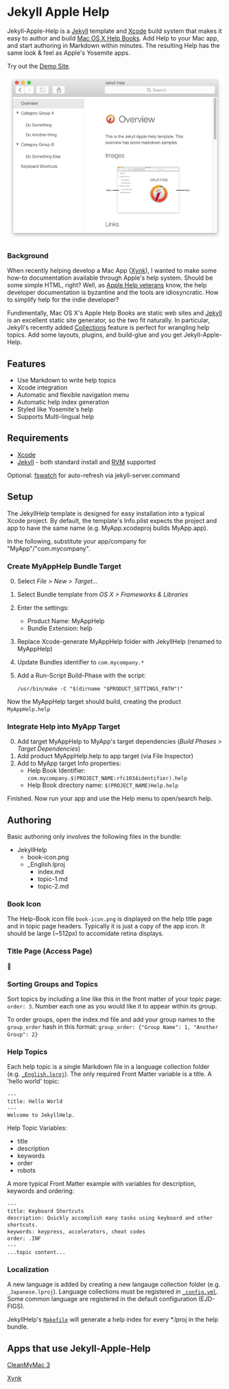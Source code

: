 # Jekyll Apple Help

Jekyll-Apple-Help is a [Jekyll] template and [Xcode] build system that makes it easy to author and build [Mac OS X Help Books](https://developer.apple.com/library/mac/documentation/Carbon/Conceptual/ProvidingUserAssitAppleHelp/user_help_intro/user_assistance_intro.html). Add Help to your Mac app, and start authoring in Markdown within minutes. The resulting Help has the same look & feel as Apple's Yosemite apps.

Try out the [Demo Site](http://habilis.net/jah/English.lproj/).

![Jekyll Apple Help Screenshot](jekyll-apple-help.png)

### Background

When recently helping develop a Mac App ([Xynk]), I wanted to make some how-to documentation available through Apple's help system. Should be some simple HTML, right? Well, as [Apple Help veterans](http://alastairs-place.net/blog/2015/01/14/apple-help-in-2015/) know, the help developer documentation is byzantine and the tools are idiosyncratic. How to simplify help for the indie developer?

Fundimentally, Mac OS X's Apple Help Books are static web sites and [Jekyll] is an excellent static site generator, so the two fit naturally. In particular, Jekyll's recently added [Collections](http://jekyllrb.com/docs/collections/) feature is perfect for wrangling help topics. Add some layouts, plugins, and build-glue and you get Jekyll-Apple-Help.

## Features

- Use Markdown to write help topics
- Xcode integration
- Automatic and flexible navigation menu
- Automatic help index generation
- Styled like Yosemite's help
- Supports Multi-lingual help


## Requirements

- [Xcode]
- [Jekyll] - both standard install and [RVM](https://rvm.io) supported

Optional: [fswatch](http://brewformulas.org/Fswatch) for auto-refresh via jekyll-server.command

## Setup

The JekyllHelp template is designed for easy installation into a typical Xcode project. By default, the template's Info.plist expects the project and app to have the same name (e.g. MyApp.xcodeproj builds MyApp.app).

In the following, substitute your app/company for "MyApp"/"com.mycompany".

### Create MyAppHelp Bundle Target

0. Select _File > New > Target..._
0. Select Bundle template from _OS X > Frameworks & Libraries_
0. Enter the settings:
    - Product Name: MyAppHelp
    - Bundle Extension: help
0. Replace Xcode-generate MyAppHelp folder with JekyllHelp (renamed to MyAppHelp)
0. Update Bundles identifier to `com.mycompany.*`
0. Add a Run-Script Build-Phase with the script:

   ```
   /usr/bin/make -C "$(dirname "$PRODUCT_SETTINGS_PATH")"
   ```

Now the MyAppHelp target should build, creating the product `MyAppHelp.help`

### Integrate Help into MyApp Target

0. Add target MyAppHelp to MyApp's target dependencies (_Build Phases > Target Dependencies_)
0. Add product MyAppHelp.help to app target (via File Inspector)
0. Add to MyApp target Info properties:
	- Help Book Identifier: `com.mycompany.$(PROJECT_NAME:rfc1034identifier).help`
	- Help Book directory name: `$(PROJECT_NAME)Help.help`

Finished. Now run your app and use the Help menu to open/search help.

## Authoring

Basic authoring only involves the following files in the bundle:

- JekyllHelp
  - book-icon.png
  - _English.lproj
    - index.md
    - topic-1.md
    - topic-2.md

### Book Icon

The Help-Book icon file `book-icon.png` is displayed on the help title page and in topic page headers. Typically it is just a copy of the app icon. It should be large (~512px) to accomidate retina displays.

### Title Page (Access Page)

🚧

### Sorting Groups and Topics
Sort topics by including a line like this in the front matter of your topic page: `order: 3`. Number each one as you would like it to appear within its group.

To order groups, open the index.md file and add your group names to the `group_order` hash in this format:
`group_order: {"Group Name": 1, "Another Group": 2}`

### Help Topics

Each help topic is a single Markdown file in a language collection folder (e.g. [`_English.lproj`](JekyllHelp/_English.lproj)). The only required Front Matter variable is a title. A 'hello world' topic:

```
---
title: Hello World
---
Welcome to JekyllHelp.
```
Help Topic Variables:

- title
- description
- keywords 
- order
- robots

A more typical Front Matter example with variables for description, keywords and ordering:

```
---
title: Keyboard Shortcuts
description: Quickly accomplish many tasks using keyboard and other shortcuts.
keywords: keypress, accelerators, cheat codes
order: .INF
---
...topic content...
```
### Localization

A new language is added by creating a new langauge collection folder (e.g. `_Japanese.lproj`). Language collections must be registered in [`_config.yml`](JekyllHelp/_config.yml). Some common language are registered in the default configuration (EJD-FIGS).

JekyllHelp's [`Makefile`](JekyllHelp/Makefile) will generate a help index for every *.lproj in the help bundle.

## Apps that use Jekyll-Apple-Help

[CleanMyMac 3](http://macpaw.com/cleanmymac)

[Xynk]

[Jekyll]: http://jekyllrb.com
[Xcode]: https://developer.apple.com/xcode/
[Xynk]: http://xynkapp.com/
